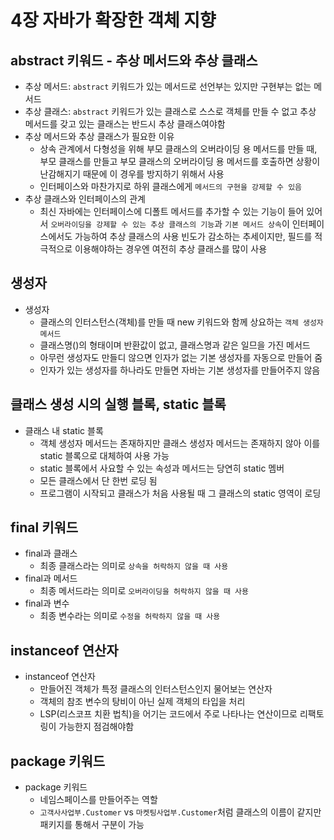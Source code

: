 # 4장 자바가 확장한 객체 지향

## abstract 키워드 - 추상 메서드와 추상 클래스
- 추상 메서드: `abstract` 키워드가 있는 메서드로 선언부는 있지만 구현부는 없는 메서드
- 추상 클래스: `abstract` 키워드가 있는 클래스로 스스로 객체를 만들 수 없고 추상 메서드를 갖고 있는 클래스는 반드시 추상 클래스여야함
- 추상 메서드와 추상 클래스가 필요한 이유
  - 상속 관계에서 다형성을 위해 부모 클래스의 오버라이딩 용 메서드를 만들 때, 부모 클래스를 만들고 부모 클래스의 오버라이딩 용 메서드를 호출하면 상황이 난감해지기 때문에 이 경우를 방지하기 위해서 사용
  - 인터페이스와 마찬가지로 하위 클래스에게 `메서드의 구현을 강제할 수 있음`
- 추상 클래스와 인터페이스의 관계
  - 최신 자바에는 인터페이스에 디폴트 메서드를 추가할 수 있는 기능이 들어 있어서 `오버라이딩을 강제할 수 있는 추상 클래스의 기능`과 `기본 메서드 상속`이 인터페이스에서도 가능하여 추상 클래스의 사용 빈도가 감소하는 추세이지만, 필드를 적극적으로 이용해야하는 경우엔 여전히 추상 클래스를 많이 사용

## 생성자
- 생성자
  - 클래스의 인터스턴스(객체)를 만들 때 new 키워드와 함께 상요하는 `객체 생성자 메서드`
  - 클래스명()의 형태이며 반환값이 없고, 클래스명과 같은 일므을 가진 메서드
  - 아무런 생성자도 만들디 않으면 인자가 없는 기본 생성자를 자동으로 만들어 줌
  - 인자가 있는 생성자를 하나라도 만들면 자바는 기본 생성자를 만들어주지 않음

## 클래스 생성 시의 실행 블록, static 블록
- 클래스 내 static 블록
  - 객체 생성자 메서드는 존재하지만 클래스 생성자 메서드는 존재하지 않아 이를 static 블록으로 대체하여 사용 가능
  - static 블록에서 사요할 수 있는 속성과 메서드는 당연히 static 멤버
  - 모든 클래스에서 단 한번 로딩 됨
  - 프로그램이 시작되고 클래스가 처음 사용될 때 그 클래스의 static 영역이 로딩

## final 키워드
- final과 클래스
  - 최종 클래스라는 의미로 `상속을 허락하지 않을 때 사용`
- final과 메서드
  - 최종 메서드라는 의미로 `오버라이딩을 허락하지 않을 때 사용`
- final과 변수
  - 최종 변수라는 의미로 `수정을 허락하지 않을 때 사용`


## instanceof 연산자
- instanceof 연산자
  - 만들어진 객체가 특정 클래스의 인터스턴스인지 물어보는 연산자
  - 객체의 참조 변수의 탕비이 아닌 실제 객체의 타입을 처리
  - LSP(리스코프 치환 법칙)을 어기는 코드에서 주로 나타나는 연산이므로 리팩토링이 가능한지 점검해야함

## package 키워드
- package 키워드
  - 네임스페이스를 만들어주는 역할
  - `고객사사업부.Customer` vs `마켓팅사업부.Customer`처럼 클래스의 이름이 같지만 패키지를 통해서 구분이 가능
